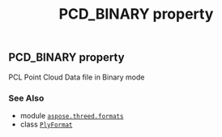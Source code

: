 ﻿---
title: PCD_BINARY property
second_title: Aspose.3D for Python via .NET API References
description: 
type: docs
weight: 410
url: /aspose.threed.formats/plyformat/pcd_binary/
is_root: false
---

## PCD_BINARY property


PCL Point Cloud Data file in Binary mode

### See Also
* module [`aspose.threed.formats`](../../)
* class [`PlyFormat`](/3d/python-net/aspose.threed.formats/plyformat)
